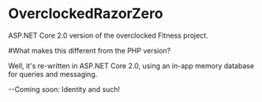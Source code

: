 # OverclockedRazorZero
ASP.NET Core 2.0 version of the overclocked Fitness project.

#What makes this different from the PHP version?

Well, it's re-written in ASP.NET Core 2.0, using an in-app memory database for queries and messaging.

--Coming soon: Identity and such!
